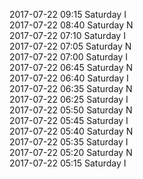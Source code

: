 2017-07-22 09:15 Saturday  I  
2017-07-22 08:40 Saturday  N  
2017-07-22 07:10 Saturday  I  
2017-07-22 07:05 Saturday  N  
2017-07-22 07:00 Saturday  I  
2017-07-22 06:45 Saturday  N  
2017-07-22 06:40 Saturday  I  
2017-07-22 06:35 Saturday  N  
2017-07-22 06:25 Saturday  I  
2017-07-22 05:50 Saturday  N  
2017-07-22 05:45 Saturday  I  
2017-07-22 05:40 Saturday  N  
2017-07-22 05:35 Saturday  I  
2017-07-22 05:20 Saturday  N  
2017-07-22 05:15 Saturday  I  
